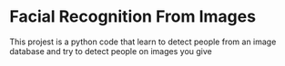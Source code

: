 # Facial Recognition From Images
 This projest is a python code that learn to detect people from an image database and try to detect people on images you give 
